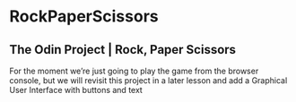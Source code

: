 # RockPaperScissors

## The Odin Project | Rock, Paper Scissors

For the moment we’re just going to play the game from the browser console, but we will revisit this project in a later lesson and add a Graphical User Interface with buttons and text
